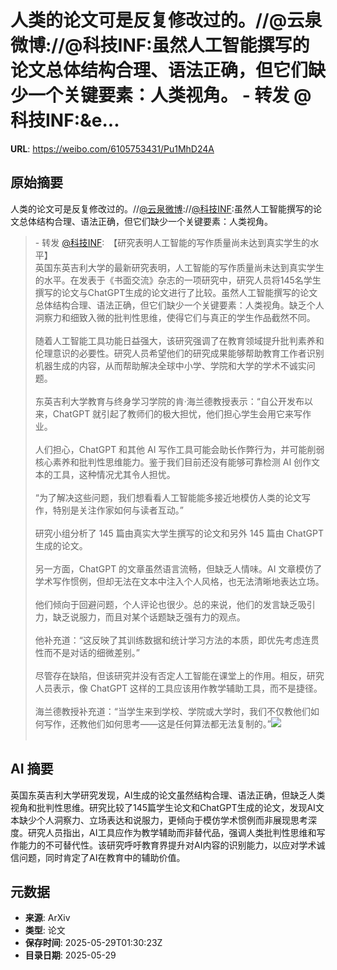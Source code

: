 # 人类的论文可是反复修改过的。//@云泉微博://@科技INF:虽然人工智能撰写的论文总体结构合理、语法正确，但它们缺少一个关键要素：人类视角。 - 转发 @科技INF:&e...

**URL**: https://weibo.com/6105753431/Pu1MhD24A

## 原始摘要

人类的论文可是反复修改过的。//<a href="https://weibo.com/n/%E4%BA%91%E6%B3%89%E5%BE%AE%E5%8D%9A">@云泉微博</a>://<a href="https://weibo.com/n/%E7%A7%91%E6%8A%80INF">@科技INF</a>:虽然人工智能撰写的论文总体结构合理、语法正确，但它们缺少一个关键要素：人类视角。<br><blockquote> - 转发 <a href="https://weibo.com/5963773637" target="_blank">@科技INF</a>: 【研究表明人工智能的写作质量尚未达到真实学生的水平】<br>英国东英吉利大学的最新研究表明，人工智能的写作质量尚未达到真实学生的水平。在发表于《书面交流》杂志的一项研究中，研究人员将145名学生撰写的论文与ChatGPT生成的论文进行了比较。虽然人工智能撰写的论文总体结构合理、语法正确，但它们缺少一个关键要素：人类视角。缺乏个人洞察力和细致入微的批判性思维，使得它们与真正的学生作品截然不同。<br><br>随着人工智能工具功能日益强大，该研究强调了在教育领域提升批判素养和伦理意识的必要性。研究人员希望他们的研究成果能够帮助教育工作者识别机器生成的内容，从而帮助解决全球中小学、学院和大学的学术不诚实问题。<br><br>东英吉利大学教育与终身学习学院的肯·海兰德教授表示：“自公开发布以来，ChatGPT 就引起了教师们的极大担忧，他们担心学生会用它来写作业。<br><br>人们担心，ChatGPT 和其他 AI 写作工具可能会助长作弊行为，并可能削弱核心素养和批判性思维能力。鉴于我们目前还没有能够可靠检测 AI 创作文本的工具，这种情况尤其令人担忧。<br><br>“为了解决这些问题，我们想看看人工智能能多接近地模仿人类的论文写作，特别是关注作家如何与读者互动。”<br><br>研究小组分析了 145 篇由真实大学生撰写的论文和另外 145 篇由 ChatGPT 生成的论文。<br><br>另一方面，ChatGPT 的文章虽然语言流畅，但缺乏人情味。AI 文章模仿了学术写作惯例，但却无法在文本中注入个人风格，也无法清晰地表达立场。<br><br>他们倾向于回避问题，个人评论也很少。总的来说，他们的发言缺乏吸引力，缺乏说服力，而且对某个话题缺乏强有力的观点。<br><br>他补充道：“这反映了其训练数据和统计学习方法的本质，即优先考虑连贯性而不是对话的细微差别。”<br><br>尽管存在缺陷，但该研究并没有否定人工智能在课堂上的作用。相反，研究人员表示，像 ChatGPT 这样的工具应该用作教学辅助工具，而不是捷径。<br><br>海兰德教授补充道：“当学生来到学校、学院或大学时，我们不仅教他们如何写作，还教他们如何思考——这是任何算法都无法复制的。”<img style="" src="https://tvax2.sinaimg.cn/large/006vBnXnly1i1uwukt0xrj30hs0b4wep.jpg" referrerpolicy="no-referrer"><br><br></blockquote>

## AI 摘要

英国东英吉利大学研究发现，AI生成的论文虽然结构合理、语法正确，但缺乏人类视角和批判性思维。研究比较了145篇学生论文和ChatGPT生成的论文，发现AI文本缺少个人洞察力、立场表达和说服力，更倾向于模仿学术惯例而非展现思考深度。研究人员指出，AI工具应作为教学辅助而非替代品，强调人类批判性思维和写作能力的不可替代性。该研究呼吁教育界提升对AI内容的识别能力，以应对学术诚信问题，同时肯定了AI在教育中的辅助价值。

## 元数据

- **来源**: ArXiv
- **类型**: 论文
- **保存时间**: 2025-05-29T01:30:23Z
- **目录日期**: 2025-05-29
